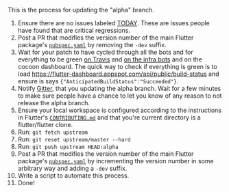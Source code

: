 This is the process for updating the "alpha" branch.

1. Ensure there are no issues labeled [TODAY](https://github.com/flutter/flutter/labels/%E2%9A%A0%20TODAY). These are issues people have found that are critical regressions.
2. Post a PR that modifies the version number of the main Flutter package's [`pubspec.yaml`](https://github.com/flutter/flutter/blob/master/packages/flutter/pubspec.yaml) by removing the `-dev` suffix.
3. Wait for your patch to have cycled through all the bots and for everything to be green [on Travis](https://travis-ci.org/flutter/flutter/builds) and [on the infra bots](https://build.chromium.org/p/client.flutter/waterfall) and on the cocoon dashboard. The quick way to check if everything is green is to load https://flutter-dashboard.appspot.com/api/public/build-status and ensure is says `{"AnticipatedBuildStatus":"Succeeded"}`.
4. Notify [Gitter](https://gitter.im/flutter/flutter), that you updating the alpha branch. Wait for a few minutes to make sure people have a chance to let you know of any reason to not release the alpha branch.
5. Ensure your local workspace is configured according to the instructions in Flutter's [`CONTRIBUTING.md`](https://github.com/flutter/flutter/blob/master/CONTRIBUTING.md) and that you're current directory is a flutter/flutter clone.
6. Run: `git fetch upstream`
7. Run: `git reset upstream/master --hard`
8. Run: `git push upstream HEAD:alpha` 
9. Post a PR that modifies the version number of the main Flutter package's [`pubspec.yaml`](https://github.com/flutter/flutter/blob/master/packages/flutter/pubspec.yaml) by incrementing the version number in some arbitrary way and adding a `-dev` suffix.
10. Write a script to automate this process.
11. Done!